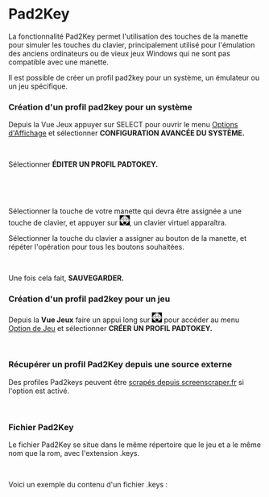 # Pad2Key

La fonctionnalité Pad2Key permet l'utilisation des touches de la manette pour simuler les touches du clavier, principalement utilisé pour l'émulation des anciens ordinateurs ou de vieux jeux Windows qui ne sont pas compatible avec une manette.

Il est possible de créer un profil pad2key pour un système, un émulateur ou un jeu spécifique.

### Création d'un profil pad2key pour un système

Depuis la Vue Jeux appuyer sur SELECT pour ouvrir le menu [Options d'Affichage](../navigation/view-options.md) et sélectionner **CONFIGURATION AVANCÉE DU SYSTÈME.**

<div align="left">

<figure><img src="https://i.imgur.com/WtEXNBX.png" alt=""><figcaption></figcaption></figure>

</div>

Sélectionner **ÉDITER UN PROFIL PADTOKEY.**

<div align="left">

<figure><img src="https://i.imgur.com/VCqfbKL.png" alt=""><figcaption></figcaption></figure>

</div>

<div align="left">

<figure><img src="https://i.imgur.com/82iCJkZ.png" alt=""><figcaption></figcaption></figure>

</div>

Sélectionner la touche de votre manette qui devra être assignée a une touche de clavier, et appuyer sur ![A](<../.gitbook/assets/image (20).png>), un clavier virtuel apparaîtra.&#x20;

Sélectionner la touche du clavier a assigner au bouton de la manette, et répéter l'opération pour tous les boutons souhaitées.

<div align="left">

<figure><img src="https://i.imgur.com/BHOIeV7.png" alt=""><figcaption></figcaption></figure>

</div>

Une fois cela fait, **SAUVEGARDER.**

### Création d'un profil pad2key pour un jeu

Depuis la **Vue Jeux** faire un appui long sur ![A](<../.gitbook/assets/image (20).png>) pour accéder au menu [Option de Jeu](../navigation/game-options.md) et sélectionner **CRÉER UN PROFIL PADTOKEY.**

<div align="left">

<figure><img src="https://i.imgur.com/QxT4Myf.png" alt=""><figcaption></figcaption></figure>

</div>

### Récupérer un profil Pad2Key depuis une source externe

Des profiles Pad2keys peuvent être [scrapés depuis screenscraper.fr](../navigation/scraping-and-metadata.md) si l'option est activé.

<div align="left">

<figure><img src="https://i.imgur.com/RzC1ScF.png" alt=""><figcaption></figcaption></figure>

</div>

### Fichier Pad2Key

Le fichier Pad2Key se situe dans le même répertoire que le jeu et a le même nom que la rom, avec l'extension .keys.

<div align="left">

<figure><img src="https://i.imgur.com/DLV9BVR.png" alt=""><figcaption></figcaption></figure>

</div>

Voici un exemple du contenu d'un fichier .keys :

<div align="left">

<figure><img src="https://i.imgur.com/DQURWtB.png" alt=""><figcaption></figcaption></figure>

</div>
